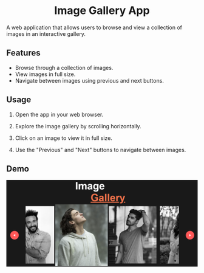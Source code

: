 # <h1 align="center">Image Gallery App</h1>

A web application that allows users to browse and view a collection of images in an interactive gallery.

## Features

- Browse through a collection of images.
- View images in full size.
- Navigate between images using previous and next buttons.

## Usage

1. Open the app in your web browser.

2. Explore the image gallery by scrolling horizontally.

3. Click on an image to view it in full size.

4. Use the "Previous" and "Next" buttons to navigate between images.

## Demo

<p align="center">
  <img src="images/demo.png" alt="Demo Screenshot">
</p>